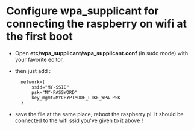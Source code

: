# Configure wpa_supplicant for connecting the raspberry on wifi at the first boot

* Open **etc/wpa_supplicant/wpa_supplicant.conf** (in sudo mode) with your favorite editor,
* then just add :

        network={
            ssid="MY-SSID"
            psk="MY-PASSWORD"
            key_mgmt=MYCRYPTMODE_LIKE_WPA-PSK
        }

* save the file at the same place, reboot the raspberry pi. It should be connected to the wifi ssid you've given to it above !
